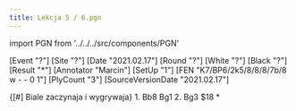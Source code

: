 ```yaml
---
title: Lekcja 5 / 6.pgn
---
```


import PGN from '../../../src/components/PGN'

<PGN>
﻿[Event "?"]
[Site "?"]
[Date "2021.02.17"]
[Round "?"]
[White "?"]
[Black "?"]
[Result "*"]
[Annotator "Marcin"]
[SetUp "1"]
[FEN "K7/BP6/2k5/8/8/8/7b/8 w - - 0 1"]
[PlyCount "3"]
[SourceVersionDate "2021.02.17"]

 {[#] Biale zaczynaja i wygrywaja} 1. Bb8 Bg1 2. Bg3 $18 *


</PGN>
